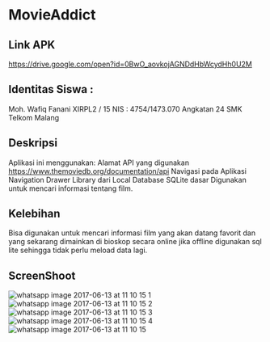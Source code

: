 # MovieAddict

## Link APK
https://drive.google.com/open?id=0BwO_aovkojAGNDdHbWcydHh0U2M

## Identitas Siswa :
Moh. Wafiq Fanani
XIRPL2 / 15
NIS : 4754/1473.070
Angkatan 24
SMK Telkom Malang

## Deskripsi 
Aplikasi ini menggunakan:
Alamat API yang digunakan
https://www.themoviedb.org/documentation/api
Navigasi pada Aplikasi Navigation Drawer
Library dari Local Database SQLite dasar
Digunakan untuk mencari informasi tentang film.

## Kelebihan
Bisa digunakan untuk mencari informasi film yang akan datang favorit dan yang sekarang dimainkan di bioskop secara online
jika offline digunakan sql lite sehingga tidak perlu meload data lagi.

## ScreenShoot
![whatsapp image 2017-06-13 at 11 10 15 1](https://user-images.githubusercontent.com/22256041/27065682-feea3066-5028-11e7-898f-efb74a2342f7.jpeg)
![whatsapp image 2017-06-13 at 11 10 15 2](https://user-images.githubusercontent.com/22256041/27065683-feecf4c2-5028-11e7-8d25-83e4ddbb5644.jpeg)
![whatsapp image 2017-06-13 at 11 10 15 3](https://user-images.githubusercontent.com/22256041/27065684-ff20cca2-5028-11e7-86b2-a611f5cb49d8.jpeg)
![whatsapp image 2017-06-13 at 11 10 15 4](https://user-images.githubusercontent.com/22256041/27065685-ff306bee-5028-11e7-9e63-cd50366af727.jpeg)
![whatsapp image 2017-06-13 at 11 10 15](https://user-images.githubusercontent.com/22256041/27065686-ff44661c-5028-11e7-9809-1cfa21fc369d.jpeg)
